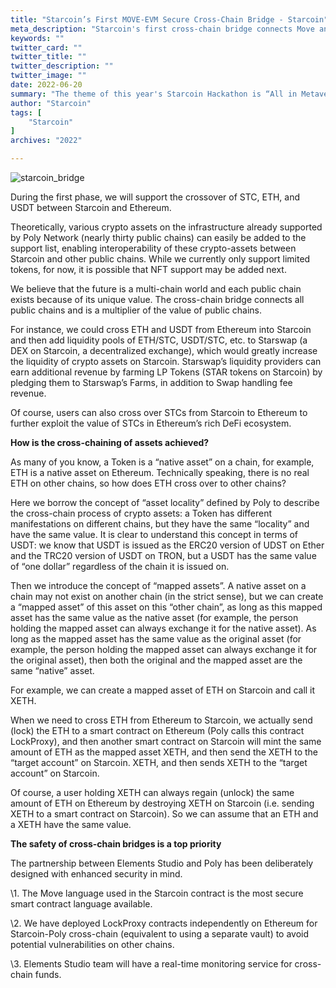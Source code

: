 ```yaml
---
title: "Starcoin’s First MOVE-EVM Secure Cross-Chain Bridge - Starcoin"
meta_description: "Starcoin's first cross-chain bridge connects Move and EVM ecosystems securely and efficiently."
keywords: ""
twitter_card: ""
twitter_title: ""
twitter_description: ""
twitter_image: ""
date: 2022-06-20
summary: "The theme of this year's Starcoin Hackathon is “All in Metaverse & Defi on Starcoin”, which aims to bring participants together for a limited period to brainstorm for new ideas in the field of Metaverse & Defi...."
author: "Starcoin"
tags: [
    "Starcoin"
]
archives: "2022"

---
```


![starcoin_bridge](/images/hackathon/starcoin_bridge.jpeg)

During the first phase, we will support the crossover of STC, ETH, and USDT between Starcoin and Ethereum.

Theoretically, various crypto assets on the infrastructure already supported by Poly Network (nearly thirty public chains) can easily be added to the support list, enabling interoperability of these crypto-assets between Starcoin and other public chains. While we currently only support limited tokens, for now, it is possible that NFT support may be added next.

We believe that the future is a multi-chain world and each public chain exists because of its unique value. The cross-chain bridge connects all public chains and is a multiplier of the value of public chains.

For instance, we could cross ETH and USDT from Ethereum into Starcoin and then add liquidity pools of ETH/STC, USDT/STC, etc. to Starswap (a DEX on Starcoin, a decentralized exchange), which would greatly increase the liquidity of crypto assets on Starcoin. Starswap’s liquidity providers can earn additional revenue by farming LP Tokens (STAR tokens on Starcoin) by pledging them to Starswap’s Farms, in addition to Swap handling fee revenue.

Of course, users can also cross over STCs from Starcoin to Ethereum to further exploit the value of STCs in Ethereum’s rich DeFi ecosystem.

**How is the cross-chaining of assets achieved?**

As many of you know, a Token is a “native asset” on a chain, for example, ETH is a native asset on Ethereum. Technically speaking, there is no real ETH on other chains, so how does ETH cross over to other chains?

Here we borrow the concept of “asset locality” defined by Poly to describe the cross-chain process of crypto assets: a Token has different manifestations on different chains, but they have the same “locality” and have the same value. It is clear to understand this concept in terms of USDT: we know that USDT is issued as the ERC20 version of UDST on Ether and the TRC20 version of USDT on TRON, but a USDT has the same value of “one dollar” regardless of the chain it is issued on.

Then we introduce the concept of “mapped assets”. A native asset on a chain may not exist on another chain (in the strict sense), but we can create a “mapped asset” of this asset on this “other chain”, as long as this mapped asset has the same value as the native asset (for example, the person holding the mapped asset can always exchange it for the native asset). As long as the mapped asset has the same value as the original asset (for example, the person holding the mapped asset can always exchange it for the original asset), then both the original and the mapped asset are the same “native” asset.

For example, we can create a mapped asset of ETH on Starcoin and call it XETH.

When we need to cross ETH from Ethereum to Starcoin, we actually send (lock) the ETH to a smart contract on Ethereum (Poly calls this contract LockProxy), and then another smart contract on Starcoin will mint the same amount of ETH as the mapped asset XETH, and then send the XETH to the “target account” on Starcoin. XETH, and then sends XETH to the “target account” on Starcoin.

Of course, a user holding XETH can always regain (unlock) the same amount of ETH on Ethereum by destroying XETH on Starcoin (i.e. sending XETH to a smart contract on Starcoin). So we can assume that an ETH and a XETH have the same value.

**The safety of cross-chain bridges is a top priority**

The partnership between Elements Studio and Poly has been deliberately designed with enhanced security in mind.

\1. The Move language used in the Starcoin contract is the most secure smart contract language available.

\2. We have deployed LockProxy contracts independently on Ethereum for Starcoin-Poly cross-chain (equivalent to using a separate vault) to avoid potential vulnerabilities on other chains.

\3. Elements Studio team will have a real-time monitoring service for cross-chain funds.